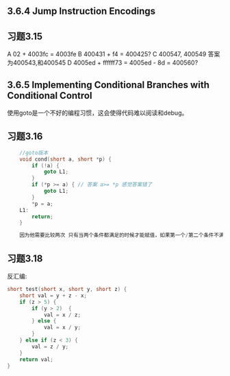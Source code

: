 ## 3.6.4 Jump Instruction Encodings

## 习题3.15

A 02 + 4003fc = 4003fe
B 400431 + f4 = 400425? 
C 400547, 400549 答案为400543,和400545
D 4005ed + ffffff73 = 4005ed - 8d = 400560?

## 3.6.5 Implementing Conditional Branches with Conditional Control

使用goto是一个不好的编程习惯，这会使得代码难以阅读和debug。

## 习题3.16

```c
    //goto版本
    void cond(short a, short *p) {
        if (!a) {
            goto L1;
        }
        if (*p >= a) { // 答案 a>= *p 感觉答案错了
            goto L1;
        }
        *p = a;
    L1:
        return;
    }

    因为他需要比较两次 只有当两个条件都满足的时候才能赋值，如果第一个/第二个条件不满足都需要跳转，两次比较不能在一条指令完成

```

## 习题3.18

反汇编:

```c
short test(short x, short y, short z) {
    short val = y + z - x;
    if (z > 5) {
        if (y > 2)  {
            val = x / z;
        } else {
            val = x / y;
        }
    } else if (z < 3) {
        val = z / y;
    }
    return val;
}
```
